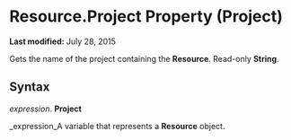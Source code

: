 
# Resource.Project Property (Project)

 **Last modified:** July 28, 2015

Gets the name of the project containing the  **Resource**. Read-only  **String**.

## Syntax

 _expression_. **Project**

 _expression_A variable that represents a  **Resource** object.

